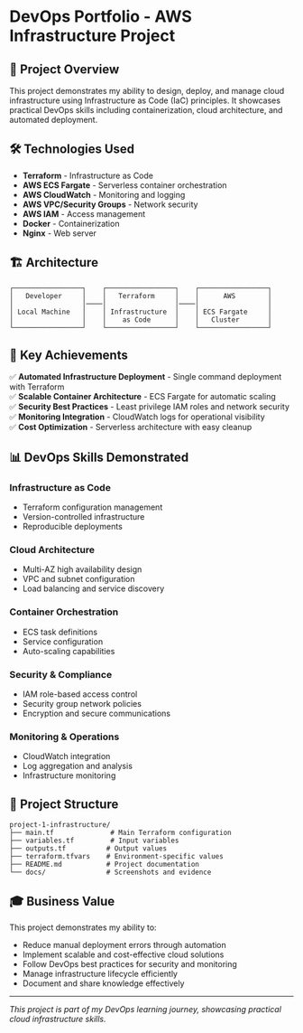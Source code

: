 # DevOps Portfolio - AWS Infrastructure Project

## 🎯 Project Overview

This project demonstrates my ability to design, deploy, and manage cloud infrastructure using Infrastructure as Code (IaC) principles. It showcases practical DevOps skills including containerization, cloud architecture, and automated deployment.

## 🛠 Technologies Used

- **Terraform** - Infrastructure as Code
- **AWS ECS Fargate** - Serverless container orchestration
- **AWS CloudWatch** - Monitoring and logging
- **AWS VPC/Security Groups** - Network security
- **AWS IAM** - Access management
- **Docker** - Containerization
- **Nginx** - Web server

## 🏗 Architecture

```
┌─────────────────┐    ┌─────────────────┐    ┌─────────────────┐
│   Developer     │    │   Terraform     │    │      AWS        │
│                 │────│                 │────│                 │
│ Local Machine   │    │ Infrastructure  │    │ ECS Fargate     │
│                 │    │    as Code      │    │   Cluster       │
└─────────────────┘    └─────────────────┘    └─────────────────┘
```

## 🚀 Key Achievements

✅ **Automated Infrastructure Deployment** - Single command deployment with Terraform  
✅ **Scalable Container Architecture** - ECS Fargate for automatic scaling  
✅ **Security Best Practices** - Least privilege IAM roles and network security  
✅ **Monitoring Integration** - CloudWatch logs for operational visibility  
✅ **Cost Optimization** - Serverless architecture with easy cleanup  

## 📊 DevOps Skills Demonstrated

### Infrastructure as Code
- Terraform configuration management
- Version-controlled infrastructure
- Reproducible deployments

### Cloud Architecture
- Multi-AZ high availability design
- VPC and subnet configuration
- Load balancing and service discovery

### Container Orchestration
- ECS task definitions
- Service configuration
- Auto-scaling capabilities

### Security & Compliance
- IAM role-based access control
- Security group network policies
- Encryption and secure communications

### Monitoring & Operations
- CloudWatch integration
- Log aggregation and analysis
- Infrastructure monitoring

## 🔗 Project Structure

```
project-1-infrastructure/
├── main.tf              # Main Terraform configuration
├── variables.tf         # Input variables
├── outputs.tf          # Output values
├── terraform.tfvars    # Environment-specific values
├── README.md           # Project documentation
└── docs/               # Screenshots and evidence
```

## 🎓 Business Value

This project demonstrates my ability to:
- Reduce manual deployment errors through automation
- Implement scalable and cost-effective cloud solutions
- Follow DevOps best practices for security and monitoring
- Manage infrastructure lifecycle efficiently
- Document and share knowledge effectively

---

*This project is part of my DevOps learning journey, showcasing practical cloud infrastructure skills.*
